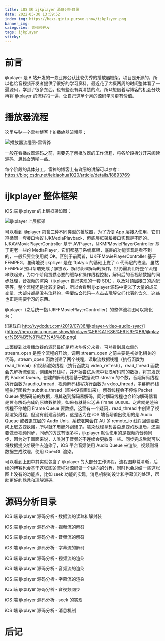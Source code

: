 ```yaml
---
title: iOS 端 ijkplayer 源码分析目录
date: 2022-05-30 13:59:52
index_img: https://hexo.qiniu.pursue.show/ijkplayer.png
banner_img:
categories: 音视频开发
tags: ijkplayer
sticky:
---
```


# 前言

ijkplayer 是 B 站开发的一款业界公认比较优秀的播放器框架，项目是开源的，所以也给音视频开发者提供了很好的学习资料。最近花了大概两周的时间整体看了一遍源码，学到了很多东西，也有些没有弄清楚的点，所以想借着写博客的机会分块再将 ijkplayer 的流程捋一遍，让自己这半个月的源码学习更有价值。

# 播放器流程

这里先贴一个雷神博客上的播放器流程图：

![播放器流程图-雷霄骅](https://hexo.qiniu.pursue.show/20140201120523046.jpeg)

一般在看播放器源码之前，需要先了解播放器的工作流程，将各阶段拆分开来阅读源码，思路会清晰一些。

每个阶段的具体分工，雷神的博客上有详细的讲解可以参考：https://blog.csdn.net/leixiaohua1020/article/details/18893769

# ijkplayer 整体框架

iOS 端 ijkplayer 的上层框架如图：

![ijkplayer 上层框架](https://hexo.qiniu.pursue.show/ijkplayer%E6%A1%86%E6%9E%B6/%E6%9C%AA%E5%91%BD%E5%90%8D%E6%96%87%E4%BB%B6%20%282%29.png)

可以看到 ijkplayer 包含三种不同类型的播放器，为了方便 App 层接入使用，它们遵循同一套接口协议 IJKMediaPlayback，但底层框架和接口实现是不同的。IJKAVMoviePlayerController 基于 AVPlayer，IJKMPMoviePlayerController 基于更老一些的 MediaPlayer，它们都基于系统框架，底层的功能实现是看不到的，一般只要会使用就 OK。区别于前两者，IJKFFMoviePlayerController 基于 FFMPEG，准确地说 ijkplayer 是在 ffplay.c 的基础上做了 c 代码层的改造，虽然 FFMPEG 接口帮助完成了解协议、解封装和解码的操作，但仍需我们将整个流程串联起来，为每个阶段提供必要的缓存和操作线程控制，解码后的音视频数据的同步处理，音视频的渲染（ijkplayer 自己实现的一套 SDL），以及对顶层接口的适配等等，整个流程还是比较复杂的，所以会看到 ijkplayer 源码中定义了大量的成员变量，大部分都是没有注释的，需要结合代码一点点去理解它们代表的含义，这些也正是需要学习的东西。

ijkplayer（之后统一指 IJKFFMoviePlayerController）的整体流程图可以简化为：

![转载自 http://yydcdut.com/2019/07/06/ijkplayer-video-audio-sync/](https://hexo.qiniu.pursue.show/ijkplayer%E6%A1%86%E6%9E%B6/ijkplayer%E6%B5%81%E7%A8%8B.png)

上面提到过看播放器的源码最好是将功能拆分来看，可以看到最左侧的 stream_open 是整个流程的开始，调用 stream_open 之前主要是初始化相关的代码。stream_open 函数创建了两个线程，读取流数据线程（执行函数为 read_thread）和视频渲染线程（执行函数为 video_refresh）。read_thread 函数会先解析流信息，创建解码线程，并开始尝试从流中获取解码前的数据，将其发送的 Packet Queue。创建的解码线程基于数据流中 stream 的个数，音频解码线程执行函数为 audio_thread，视频解码线程执行函数为 video_thread，字幕解码线程执行函数为 subtitle_thread（图中没有画出来）。解码线程会不停像 Packet Queue 要解码前的数据，将其送到解码器解码，同时解码线程也会轮询解码器看是否有解码完成的原始数据帧，如果有就将它送进 Frame Queue。之后就是渲染线程不停地问 Frame Queue 要数据，这里有一个疑问，read_thread 中创建了视频渲染线程，但没有创建音频的，这是因为在 iOS 端音频输出使用的是 Audio Queue 或者更底层的 Audio Unit，系统框架会在 AU 的 remote_io 线程回调函数问上层去要数据，所以就不用额外创建了。渲染线程拿到各自想要的数据后，还需要做音视频同步，同步的方式有很多种，ijkplayer 默认使用的是视频向音频同步，因为对于画面来说，人类对于音频的不连续会更敏感一些。同步完成后就可以将数据提交给硬件去渲染了，iOS 平台音频使用 Audio Queue 来渲染，视频则将数据生成纹理，使用 OpenGL 渲染。

可以看到上图中其实就包含了 ijkplayer 的大部分工作流程，流程图非常清晰，后续的博客也会基于这张图的流程对源码做一个纵向的分析，同时也会总结一些这张图上没有的功能点，比如 seek 功能的实现，消息机制的设计和字幕流的处理，帮助更好的熟悉和理解源码。

# 源码分析目录

iOS 端 ijkplayer 源码分析 - 数据流的读取和解封装

iOS 端 ijkplayer 源码分析 - 视频流的解码

iOS 端 ijkplayer 源码分析 - 音频流的解码

iOS 端 ijkplayer 源码分析 - 字幕流的解码

iOS 端 ijkplayer 源码分析 - 视频流的渲染

iOS 端 ijkplayer 源码分析 - 音频流的渲染

iOS 端 ijkplayer 源码分析 - 字幕流的渲染

iOS 端 ijkplayer 源码分析 - 音视频同步

iOS 端 ijkplayer 源码分析 - seek 的实现

iOS 端 ijkplayer 源码分析 - 消息机制

# 后记

